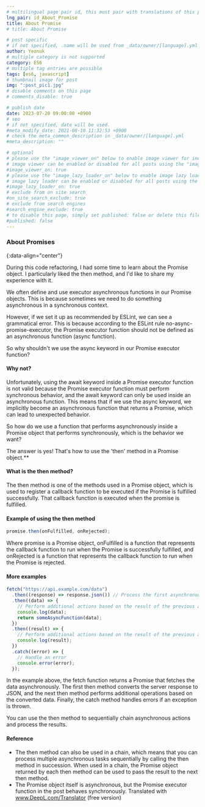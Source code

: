 ```yaml
---
# multilingual page pair id, this must pair with translations of this page. (This name must be unique)
lng_pair: id_About_Promise
title: About Promise
# title: About Promise

# post specific
# if not specified, .name will be used from _data/owner/[language].yml
author: Yeonuk
# multiple category is not supported
category: ES6
# multiple tag entries are possible
tags: [es6, javascript]
# thumbnail image for post
img: ":post_pic1.jpg"
# disable comments on this page
# comments_disable: true

# publish date
date: 2023-07-20 09:00:00 +0900
# seo
# if not specified, date will be used.
#meta_modify_date: 2021-08-10 11:32:53 +0900
# check the meta_common_description in _data/owner/[language].yml
#meta_description: ""

# optional
# please use the "image_viewer_on" below to enable image viewer for individual pages or posts (_posts/ or [language]/_posts folders).
# image viewer can be enabled or disabled for all posts using the "image_viewer_posts: true" setting in _data/conf/main.yml.
#image_viewer_on: true
# please use the "image_lazy_loader_on" below to enable image lazy loader for individual pages or posts (_posts/ or [language]/_posts folders).
# image lazy loader can be enabled or disabled for all posts using the "image_lazy_loader_posts: true" setting in _data/conf/main.yml.
#image_lazy_loader_on: true
# exclude from on site search
#on_site_search_exclude: true
# exclude from search engines
#search_engine_exclude: true
# to disable this page, simply set published: false or delete this file
#published: false
---
```


<!-- outline-start -->

### About Promises

{:data-align="center"}

<!-- outline-end -->

During this code refactoring, I had some time to learn about the Promise object.
I particularly liked the then method, and I'd like to share my experience with it.

We often define and use executor asynchronous functions in our Promise objects. This is because sometimes we need to do something asynchronous in a synchronous context.

However, if we set it up as recommended by ESLint, we can see a grammatical error.
This is because according to the ESLint rule no-async-promise-executor, the Promise executor function should not be defined as an asynchronous function (async function).

So why shouldn't we use the async keyword in our Promise executor function?

#### Why not?

Unfortunately, using the await keyword inside a Promise executor function is not valid because the Promise executor function must perform synchronous behavior, and the await keyword can only be used inside an asynchronous function.
This means that if we use the async keyword, we implicitly become an asynchronous function that returns a Promise, which can lead to unexpected behavior.

So how do we use a function that performs asynchronously inside a Promise object that performs synchronously, which is the behavior we want?

The answer is yes!
That's how to use the 'then' method in a Promise object.\*\*

#### What is the then method?

The then method is one of the methods used in a Promise object, which is used to register a callback function to be executed if the Promise is fulfilled successfully.
That callback function is executed when the promise is fulfilled.

#### Example of using the then method

```javascript
promise.then(onFulfilled, onRejected);
```

Where promise is a Promise object, onFulfilled is a function that represents the callback function to run when the Promise is successfully fulfilled, and onRejected is a function that represents the callback function to run when the Promise is rejected.

#### More examples

```javascript
fetch("https://api.example.com/data")
  .then((response) => response.json()) // Process the first asynchronous action
  .then((data) => {
    // Perform additional actions based on the result of the previous action (data)
    console.log(data);
    return someAsyncFunction(data);
  })
  .then((result) => {
    // Perform additional actions based on the result of the previous action (result)
    console.log(result);
  })
  .catch((error) => {
    // Handle an error
    console.error(error);
  });
```

In the example above, the fetch function returns a Promise that fetches the data asynchronously. The first then method converts the server response to JSON, and the next then method performs additional operations based on the converted data. Finally, the catch method handles errors if an exception is thrown.

You can use the then method to sequentially chain asynchronous actions and process the results.

#### Reference

- The then method can also be used in a chain, which means that you can process multiple asynchronous tasks sequentially by calling the then method in succession. When used in a chain, the Promise object returned by each then method can be used to pass the result to the next then method.
- The Promise object itself is asynchronous, but the Promise executor function in the post behaves synchronously.
  Translated with www.DeepL.com/Translator (free version)
